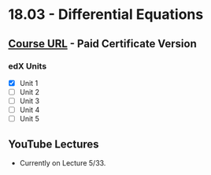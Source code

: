 # 18.03 - Differential Equations

## [Course URL](https://learning.edx.org/course/course-v1:MITx+18.031x+2T2021/home) - Paid Certificate Version

### edX Units
- [x] Unit 1
- [ ] Unit 2
- [ ] Unit 3
- [ ] Unit 4
- [ ] Unit 5

## YouTube Lectures
* Currently on Lecture 5/33.

